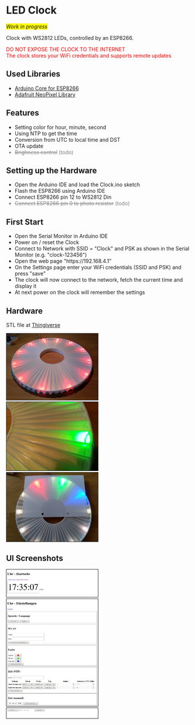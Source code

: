 <h1>LED Clock</h1>

<p><span style="font-style: italic; background: yellow">Work in progress</span></p>
<p>Clock with WS2812 LEDs, controlled by an ESP8266.</p>
<p><span style="color: red">DO NOT EXPOSE THE CLOCK TO THE INTERNET<br/>The clock stores your WiFi credentials and supports remote updates</span></p>

<h2>Used Libraries</h2>
<ul>
  <li><a href="https://github.com/esp8266/Arduino">Arduino Core for ESP8266</a></li>
  <li><a href="https://github.com/adafruit/Adafruit_NeoPixel">Adafruit NeoPixel Library</a></li>
</ul>

<h2>Features</h2>
<ul>
  <li>Setting color for hour, minute, second</li>
  <li>Using NTP to get the time</li>
  <li>Conversion from UTC to local time and DST</li>
  <li>OTA update</li>
  <li style="color: gray"><span style="text-decoration: line-through">Brighness control</span> (todo)</li>
</ul>

<h2>Setting up the Hardware</h2>
<ul>
  <li>Open the Arduino IDE and load the Clock.ino sketch</li>
  <li>Flash the ESP8266 using Arduino IDE</li>
  <li>Connect ESP8266 pin 12 to WS2812 Din</li>
  <li style="color: gray"><span style="text-decoration: line-through">Connect ESP8266 pin 0 to photo resistor</span> (todo)</li>
</ul>

<h2>First Start</h2>
<ul>
  <li>Open the Serial Monitor in Arduino IDE</li>
  <li>Power on / reset the Clock</li>
  <li>Connect to Network with SSID = "Clock" and PSK as shown in the Serial Monitor (e.g. "clock-123456")</li>
  <li>Open the web page "https://192.168.4.1"</li>
  <li>On the Settings page enter your WiFi credentials (SSID and PSK) and press "save"</li>
  <li>The clock will now connect to the network, fetch the current time and display it</li>
  <li>At next power on the clock will remember the settings</li>
</ul>
  
<h2>Hardware</h2>

<p>STL file at <a href="https://www.thingiverse.com/thing:3130435">Thingiverse</a></p>

<p>
<a style="vertical-align: top" href="hardware/images/Clock1.jpg"><img src="hardware/images/Clock1.jpg" alt="clock 1" width="250" border="1px"/></a>
<a style="vertical-align: top" href="hardware/images/Clock2.jpg"><img src="hardware/images/Clock2.jpg" alt="clock 1" width="250" border="1px"/></a>
<a style="vertical-align: top" href="hardware/images/Clock3.jpg"><img src="hardware/images/Clock3.jpg" alt="clock 1" width="250" border="1px"/></a>
</p>

<h2>UI Screenshots</h2>
<p>
<a style="vertical-align: top" href="images/home.png"    ><img src="images/home.png"     alt="home"     width="250" border="1px"/></a>
<a style="vertical-align: top" href="images/settings.png"><img src="images/settings.png" alt="settings" width="250" border="1px"/></a>
<a style="vertical-align: top" href="images/update.png"  ><img src="images/update.png"   alt="update"   width="250" border="1px"/></a>
</p>
